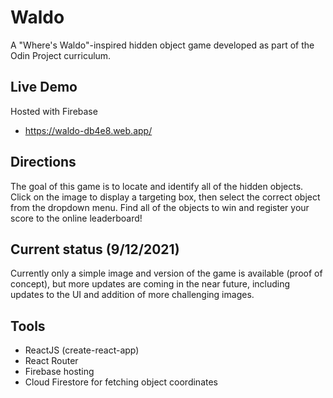 # Waldo

A "Where's Waldo"-inspired hidden object game developed as part of the Odin Project curriculum.

## Live Demo

Hosted with Firebase
- https://waldo-db4e8.web.app/

## Directions

The goal of this game is to locate and identify all of the hidden objects. Click on the image to display a targeting box, then select the correct object from the dropdown menu. Find all of the objects to win and register your score to the online leaderboard!

## Current status (9/12/2021)

Currently only a simple image and version of the game is available (proof of concept), but more updates are coming in the near future, including updates to the UI and addition of more challenging images.

## Tools

- ReactJS (create-react-app)
- React Router
- Firebase hosting
- Cloud Firestore for fetching object coordinates
